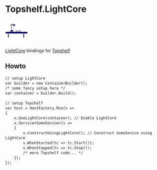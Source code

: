 Topshelf.LightCore
================

![Logo](res/Logo-72.png)

[LightCore](https://github.com/JuergenGutsch/LightCore) bindings for [Topshelf](http://topshelf-project.com/)

Howto
-----
    
    // setup LightCore
    var builder = new ContainerBuilder();
    /* some fancy setup here */
    var container = builder.Build();

	// setup Topshelf
    var host = HostFactory.Run(x =>
    {
        x.UseLightCore(container); // Enable LightCore
        x.Service<SomeSevice>(s =>
        {
            s.ConstructUsingLightCore(); // Construct SomeSevice using LightCore
            s.WhenStarted(tc => tc.Start());
            s.WhenStopped(tc => tc.Stop());
            /* more Topshelf code... */
        });
    });
